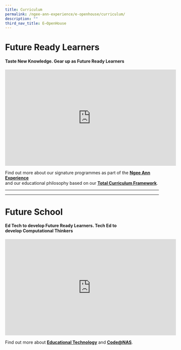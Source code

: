 ```yaml
---
title: Curriculum
permalink: /ngee-ann-experience/e-openhouse/curriculum/
description: ""
third_nav_title: E–OpenHouse
---
```

# Future Ready Learners


#### **Taste New Knowledge.  Gear up as Future Ready Learners**

<iframe width="560" height="315" src="https://www.youtube.com/embed/rCYOb8Vm6Uk" title="YouTube video player" frameborder="0" allow="accelerometer; autoplay; clipboard-write; encrypted-media; gyroscope; picture-in-picture; web-share" allowfullscreen=""></iframe>

Find out more about our signature programmes as part of the&nbsp;[**Ngee Ann Experience**](/ngee-ann-experience)  
and our educational philosophy based on our&nbsp;[**Total Curriculum Framework**](/curriculum/total-curriculum-framework-tcf).

<hr><hr>

# Future School


#### **Ed Tech**&nbsp;to develop&nbsp;**Future Ready Learners. Tech Ed**&nbsp;to develop&nbsp;**Computational Thinkers**

<iframe width="560" height="315" src="https://www.youtube.com/embed/234UnA5zb7w" title="YouTube video player" frameborder="0" allow="accelerometer; autoplay; clipboard-write; encrypted-media; gyroscope; picture-in-picture; web-share" allowfullscreen=""></iframe>

Find out more about&nbsp;[**Educational Technology**](/curriculum/educational-technology-in-nas)&nbsp;and&nbsp;[**Code@NAS**](/curriculum/educational-technology-in-nas/code-at-nas).